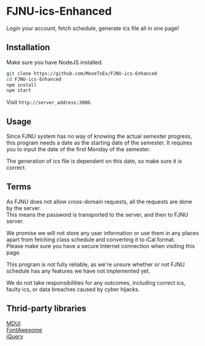 # FJNU-ics-Enhanced

Login your account, fetch schedule, generate ics file all in one page!

## Installation

Make sure you have NodeJS installed.

```sh
git clone https://github.com/MoveToEx/FJNU-ics-Enhanced
cd FJNU-ics-Enhanced
npm install
npm start
```

Visit `http://server_address:3000`.  

## Usage

Since FJNU system has no way of knowing the actual semester progress, this program needs a date as the starting date of the semester. It requires you to input the date of the first Monday of the semester.  

The generation of ics file is dependent on this date, so make sure it is correct.  

## Terms

As FJNU does not allow cross-domain requests, all the requests are done by the server.  
This means the password is transported to the server, and then to FJNU server.  

We promise we will not store any user information or use them in any places apart from fetching class schedule and converting it to iCal format.  
Please make sure you have a secure Internet connection when visiting this page.  

This program is not fully reliable, as we're unsure whether or not FJNU schedule has any features we have not implemented yet.

We do not take responsibilities for any outcomes, including correct ics, faulty ics, or data breaches caused by cyber hijacks.

## Thrid-party libraries

[MDUI](https://mdui.org/)  
[FontAwesome](https://fontawesome.dashgame.com/)  
[jQuery](https://jquery.com/)